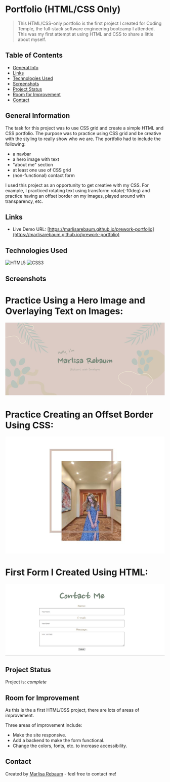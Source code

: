 # Portfolio (HTML/CSS Only)
> This HTML/CSS-only portfolio is the first project I created for Coding Temple, 
the full-stack software engineering bootcamp I attended. This was my first attempt
at using HTML and CSS to share a little about myself.

## Table of Contents
* [General Info](#general-information)
* [Links](#links)
* [Technologies Used](#technologies-used)
* [Screenshots](#screenshots)
* [Project Status](#project-status)
* [Room for Improvement](#room-for-improvement)
* [Contact](#contact)


## General Information
The task for this project was to use CSS grid and create a simple HTML and CSS 
portfolio. The purpose was to practice using CSS grid and be creative with the 
styling to really show who we are. The portfolio had to include the following:

- a navbar
- a hero image with text
- "about me" section
- at least one use of CSS grid
- (non-functional) contact form

I used this project as an opportunity to get creative with my CSS. For example,
I practiced rotating text using transform: rotate(-10deg) and practice having an
offset border on my images, played around with transparency, etc.

## Links
- Live Demo URL: [https://marlisarebaum.github.io/prework-portfolio](https://marlisarebaum.github.io/prework-portfolio)


## Technologies Used
![HTML5](https://img.shields.io/badge/html5-%23E34F26.svg?style=for-the-badge&logo=html5&logoColor=white)
![CSS3](https://img.shields.io/badge/css3-%231572B6.svg?style=for-the-badge&logo=css3&logoColor=white)


## Screenshots

# Practice Using a Hero Image and Overlaying Text on Images:
![Hero Image Screenshot](./images/hero-image-screenshot.JPG)

# Practice Creating an Offset Border Using CSS:
![Offset Border](./images/offset-border.JPG)

# First Form I Created Using HTML:
![Contact Form](./images/first-form.JPG)


## Project Status
Project is:  _complete_ 


## Room for Improvement
As this is the a first HTML/CSS project, there are lots of areas of improvement.

Three areas of improvement include:
- Make the site responsive.
- Add a backend to make the form functional.
- Change the colors, fonts, etc. to increase accessibility.


## Contact
Created by [Marlisa Rebaum](https://www.linkedin.com/in/marlisarebaum/) - feel free to contact me!